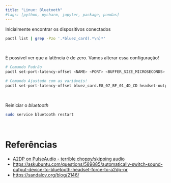 ```yaml
---
title: "Linux: Bluetooth"
#tags: [python, pycharm, jupyter, package, pandas]
---
```


Inicialmente encontrar os dispositivos conectados

```bash
pactl list | grep -Pzo '.*bluez_card(.*\n)*'
```

<br>

É possível ver que a latência é de zero. Vamos alterar essa configuração!

```bash
# Comando Padrão
pactl set-port-latency-offset <NAME> <PORT> <BUFFER_SIZE_MICROSECONDS>

# Comando Ajustado com as variáveis!
pactl set-port-latency-offset bluez_card.E8_07_BF_01_4D_CD headset-output 50000
```

<br>

Reiniciar o _bluetooth_

```bash
sudo service bluetooth restart
```

<br>

# Referências

- [A2DP on PulseAudio - terrible choppy/skipping audio](https://askubuntu.com/questions/475987/a2dp-on-pulseaudio-terrible-choppy-skipping-audio)
- https://askubuntu.com/questions/589885/automatically-switch-sound-output-device-to-bluetooth-headset-force-to-a2dp-pr
- https://sandalov.org/blog/2146/
